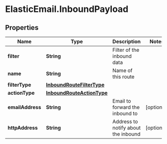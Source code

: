 # ElasticEmail.InboundPayload

## Properties

Name | Type | Description | Notes
------------ | ------------- | ------------- | -------------
**filter** | **String** | Filter of the inbound data | 
**name** | **String** | Name of this route | 
**filterType** | [**InboundRouteFilterType**](InboundRouteFilterType.md) |  | 
**actionType** | [**InboundRouteActionType**](InboundRouteActionType.md) |  | 
**emailAddress** | **String** | Email to forward the inbound to | [optional] 
**httpAddress** | **String** | Address to notify about the inbound | [optional] 


